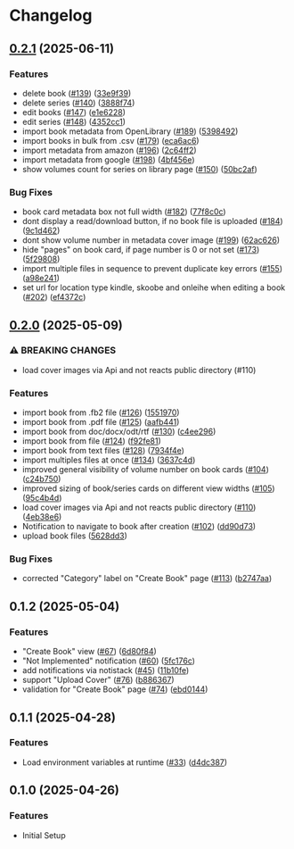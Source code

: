# Changelog

## [0.2.1](https://github.com/ThomasMiller01/KapitelShelf/compare/frontend@0.2.0...frontend@0.2.1) (2025-06-11)

### Features

- delete book ([#139](https://github.com/ThomasMiller01/KapitelShelf/issues/139)) ([33e9f39](https://github.com/ThomasMiller01/KapitelShelf/commit/33e9f3977915c9bd6ce65497c8e96e86726ba191))
- delete series ([#140](https://github.com/ThomasMiller01/KapitelShelf/issues/140)) ([3888f74](https://github.com/ThomasMiller01/KapitelShelf/commit/3888f7431190800276ce58413b3899a6cc11b5e8))
- edit books ([#147](https://github.com/ThomasMiller01/KapitelShelf/issues/147)) ([e1e6228](https://github.com/ThomasMiller01/KapitelShelf/commit/e1e62286f74bd35435fb00b49d2b3fb2202bc898))
- edit series ([#148](https://github.com/ThomasMiller01/KapitelShelf/issues/148)) ([4352cc1](https://github.com/ThomasMiller01/KapitelShelf/commit/4352cc1e60f039e52c66d62b0e2b56a74bbc351c))
- import book metadata from OpenLibrary ([#189](https://github.com/ThomasMiller01/KapitelShelf/issues/189)) ([5398492](https://github.com/ThomasMiller01/KapitelShelf/commit/5398492e307f1534224c58fd1a8242f9d5a1ca0c))
- import books in bulk from .csv ([#179](https://github.com/ThomasMiller01/KapitelShelf/issues/179)) ([eca6ac6](https://github.com/ThomasMiller01/KapitelShelf/commit/eca6ac6d910eb0d47da12b04f53c0a4008fce2c0))
- import metadata from amazon ([#196](https://github.com/ThomasMiller01/KapitelShelf/issues/196)) ([2c64ff2](https://github.com/ThomasMiller01/KapitelShelf/commit/2c64ff274392171fad965a9ce24da3a6e97cd0c7))
- import metadata from google ([#198](https://github.com/ThomasMiller01/KapitelShelf/issues/198)) ([4bf456e](https://github.com/ThomasMiller01/KapitelShelf/commit/4bf456e2c7c8f99e73d805d229ba290bd0ffcc8f))
- show volumes count for series on library page ([#150](https://github.com/ThomasMiller01/KapitelShelf/issues/150)) ([50bc2af](https://github.com/ThomasMiller01/KapitelShelf/commit/50bc2af6eb95561d2a275c524ed198a8c3549ddc))

### Bug Fixes

- book card metadata box not full width ([#182](https://github.com/ThomasMiller01/KapitelShelf/issues/182)) ([77f8c0c](https://github.com/ThomasMiller01/KapitelShelf/commit/77f8c0c7c5fbe39ee6ea6046428d8426b86c8127))
- dont display a read/download button, if no book file is uploaded ([#184](https://github.com/ThomasMiller01/KapitelShelf/issues/184)) ([9c1d462](https://github.com/ThomasMiller01/KapitelShelf/commit/9c1d46289125829dda7109c43b1c49bc4df1ec9e))
- dont show volume number in metadata cover image ([#199](https://github.com/ThomasMiller01/KapitelShelf/issues/199)) ([62ac626](https://github.com/ThomasMiller01/KapitelShelf/commit/62ac626bb4c8cfbc0f1b74dc67ba39d47f987727))
- hide "pages" on book card, if page number is 0 or not set ([#173](https://github.com/ThomasMiller01/KapitelShelf/issues/173)) ([5f29808](https://github.com/ThomasMiller01/KapitelShelf/commit/5f298089df26bd4a4b2c9dec262b1eb0fb9f6a5e))
- import multiple files in sequence to prevent duplicate key errors ([#155](https://github.com/ThomasMiller01/KapitelShelf/issues/155)) ([a98e241](https://github.com/ThomasMiller01/KapitelShelf/commit/a98e2410842498324c81a576ec0e3c1a5eb8a3bb))
- set url for location type kindle, skoobe and onleihe when editing a book ([#202](https://github.com/ThomasMiller01/KapitelShelf/issues/202)) ([ef4372c](https://github.com/ThomasMiller01/KapitelShelf/commit/ef4372c998fe5840ba90a83c123aa1b828990f8c))

## [0.2.0](https://github.com/ThomasMiller01/KapitelShelf/compare/frontend@0.1.2...frontend@0.2.0) (2025-05-09)

### ⚠ BREAKING CHANGES

- load cover images via Api and not reacts public directory (#110)

### Features

- import book from .fb2 file ([#126](https://github.com/ThomasMiller01/KapitelShelf/issues/126)) ([1551970](https://github.com/ThomasMiller01/KapitelShelf/commit/15519701928d80c4f2f9cd7f8e3f1e2cccd92e6f))
- import book from .pdf file ([#125](https://github.com/ThomasMiller01/KapitelShelf/issues/125)) ([aafb441](https://github.com/ThomasMiller01/KapitelShelf/commit/aafb4411530f4c40a841ab901c4d128eec4f9522))
- import book from doc/docx/odt/rtf ([#130](https://github.com/ThomasMiller01/KapitelShelf/issues/130)) ([c4ee296](https://github.com/ThomasMiller01/KapitelShelf/commit/c4ee2964bc0682209d32015488982f7aefc2050d))
- import book from file ([#124](https://github.com/ThomasMiller01/KapitelShelf/issues/124)) ([f92fe81](https://github.com/ThomasMiller01/KapitelShelf/commit/f92fe811d714b10d54971014bca2ecba2cfb0e1f))
- import book from text files ([#128](https://github.com/ThomasMiller01/KapitelShelf/issues/128)) ([7934f4e](https://github.com/ThomasMiller01/KapitelShelf/commit/7934f4e291385ed5ce19a7a7f0e199f2b448f657))
- import multiples files at once ([#134](https://github.com/ThomasMiller01/KapitelShelf/issues/134)) ([3637c4d](https://github.com/ThomasMiller01/KapitelShelf/commit/3637c4dd7860d370201e499af7f5174683a21025))
- improved general visibility of volume number on book cards ([#104](https://github.com/ThomasMiller01/KapitelShelf/issues/104)) ([c24b750](https://github.com/ThomasMiller01/KapitelShelf/commit/c24b750de3659499e899411da8999a83d05126c1))
- improved sizing of book/series cards on different view widths ([#105](https://github.com/ThomasMiller01/KapitelShelf/issues/105)) ([95c4b4d](https://github.com/ThomasMiller01/KapitelShelf/commit/95c4b4df5b7afea046e54b2482d5546f0a7a04b1))
- load cover images via Api and not reacts public directory ([#110](https://github.com/ThomasMiller01/KapitelShelf/issues/110)) ([4eb38e6](https://github.com/ThomasMiller01/KapitelShelf/commit/4eb38e634f0a88a9ff41c8ad7b83c8aee0cf13ea))
- Notification to navigate to book after creation ([#102](https://github.com/ThomasMiller01/KapitelShelf/issues/102)) ([dd90d73](https://github.com/ThomasMiller01/KapitelShelf/commit/dd90d732cd3dbd9a2904d6ae522ea15280935f28))
- upload book files ([5628dd3](https://github.com/ThomasMiller01/KapitelShelf/commit/5628dd32c870533fbc53849ff4fdb23defa7a7c2))

### Bug Fixes

- corrected "Category" label on "Create Book" page ([#113](https://github.com/ThomasMiller01/KapitelShelf/issues/113)) ([b2747aa](https://github.com/ThomasMiller01/KapitelShelf/commit/b2747aa9ac21ed13a0c11824f667109b8db0a153))

## 0.1.2 (2025-05-04)

### Features

- "Create Book" view ([#67](https://github.com/ThomasMiller01/KapitelShelf/issues/67)) ([6d80f84](https://github.com/ThomasMiller01/KapitelShelf/commit/6d80f8460fff46eb77f1290269d4b408a3a95133))
- "Not Implemented" notification ([#60](https://github.com/ThomasMiller01/KapitelShelf/issues/60)) ([5fc176c](https://github.com/ThomasMiller01/KapitelShelf/commit/5fc176cff9b2d5bc5aac961d8b284a8bd4d3aa97))
- add notifications via notistack ([#45](https://github.com/ThomasMiller01/KapitelShelf/issues/45)) ([11b10fe](https://github.com/ThomasMiller01/KapitelShelf/commit/11b10fe02566fc6a6b7804cca2816cecff35582b))
- support "Upload Cover" ([#76](https://github.com/ThomasMiller01/KapitelShelf/issues/76)) ([b886367](https://github.com/ThomasMiller01/KapitelShelf/commit/b88636777bad94acb48877d7d2417ad2e28fe9f7))
- validation for "Create Book" page ([#74](https://github.com/ThomasMiller01/KapitelShelf/issues/74)) ([ebd0144](https://github.com/ThomasMiller01/KapitelShelf/commit/ebd0144341a98c53ef3a062e2ebc6d2758ac5547))

## 0.1.1 (2025-04-28)

### Features

- Load environment variables at runtime ([#33](https://github.com/ThomasMiller01/KapitelShelf/issues/33)) ([d4dc387](https://github.com/ThomasMiller01/KapitelShelf/commit/d4dc387497a3fee5de735120a9607539a81aaa03))

## 0.1.0 (2025-04-26)

### Features

- Initial Setup
